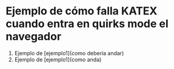 # Ejemplo de cómo falla KATEX cuando entra en quirks mode el navegador

1. Ejemplo de [ejemplo1](como debería andar)
2. Ejemplo de [ejemplo1](como anda)
